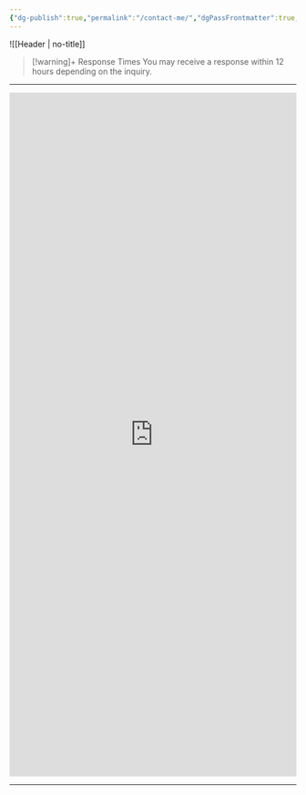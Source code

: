 ```yaml
---
{"dg-publish":true,"permalink":"/contact-me/","dgPassFrontmatter":true,"noteIcon":"","created":"","updated":""}
---
```



![[Header \| no-title]]

> [!warning]+ Response Times
> You may receive a response within 12 hours depending on the inquiry.

-----


<iframe style="border:none;width:100%;" height="1200px" src="https://opnform.com/forms/contact-form-l0iapk"></iframe>

-----

